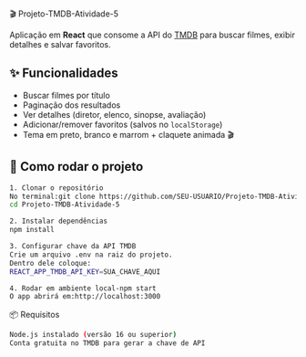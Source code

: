  🎬 Projeto-TMDB-Atividade-5

Aplicação em **React** que consome a API do [TMDB](https://www.themoviedb.org/) para buscar filmes, exibir detalhes e salvar favoritos.

## ✨ Funcionalidades
- Buscar filmes por título  
- Paginação dos resultados  
- Ver detalhes (diretor, elenco, sinopse, avaliação)  
- Adicionar/remover favoritos (salvos no `localStorage`)  
- Tema em preto, branco e marrom + claquete animada 🎬  

## 🚀 Como rodar o projeto

```bash
1. Clonar o repositório
No terminal:git clone https://github.com/SEU-USUARIO/Projeto-TMDB-Atividade-5.git
cd Projeto-TMDB-Atividade-5

2. Instalar dependências
npm install

3. Configurar chave da API TMDB
Crie um arquivo .env na raiz do projeto.
Dentro dele coloque:
REACT_APP_TMDB_API_KEY=SUA_CHAVE_AQUI

4. Rodar em ambiente local-npm start
O app abrirá em:http://localhost:3000
```

📦 Requisitos
```bash
Node.js instalado (versão 16 ou superior)
Conta gratuita no TMDB para gerar a chave de API
```
